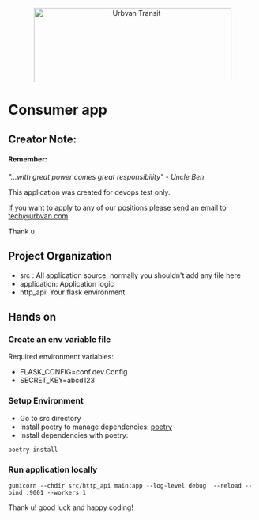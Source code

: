<p align="center">
	<img src ="https://cdn.urbvan.com/website1.0/menu/logo.svg" alt="Urbvan Transit"
	width="400" height="150"
	/>
</p>

# Consumer app

## Creator Note:

#### Remember:

*"...with great power comes great responsibility"* - _Uncle Ben_

This application was created for devops test only.

If you want to apply to any of our positions please send an email to tech@urbvan.com

Thank u


## Project Organization
 - src : All application source, normally you shouldn't add any file here
 - application: Application logic
 - http_api: Your flask environment.

## Hands on

### Create an env variable file
Required environment variables:
- FLASK_CONFIG=conf.dev.Config
- SECRET_KEY=abcd123

### Setup Environment
- Go to src directory
- Install poetry to manage dependencies: [poetry](https://python-poetry.org/docs/)
- Install dependencies with poetry:
```
poetry install
```

### Run application locally
````
gunicorn --chdir src/http_api main:app --log-level debug  --reload --bind :9001 --workers 1
````

Thank u! good luck and happy coding!
